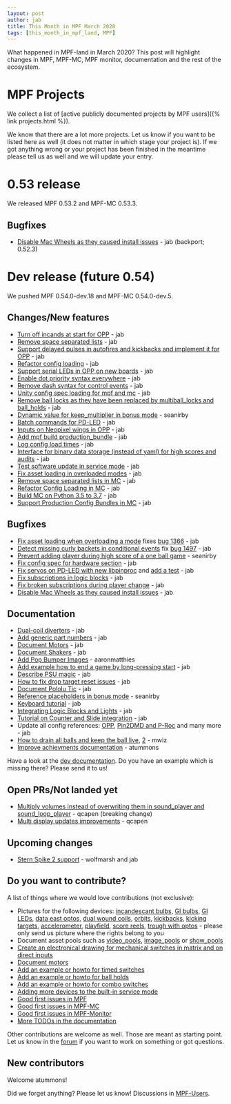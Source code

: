 ```yaml
---
layout: post
author: jab
title: This Month in MPF March 2020
tags: [this_month_in_mpf_land, MPF]
---
```

What happened in MPF-land in March 2020?
This post will highlight changes in MPF, MPF-MC, MPF monitor, documentation
and the rest of the ecosystem.

# MPF Projects

We collect a list of [active publicly documented projects by MPF users]({% link projects.html %}).

We know that there are a lot more projects.
Let us know if you want to be listed here as well (it does not matter in which
stage your project is).
If we got anything wrong or your project has been finished in the meantime
please tell us as well and we will update your entry.

# 0.53 release

We released MPF 0.53.2 and MPF-MC 0.53.3.

## Bugfixes

* [Disable Mac Wheels as they caused install issues](https://github.com/missionpinball/mpf-mc/commit/d7563436ea54cc5b491c7d098b518ee9d5f1ebd6) - jab (backport; 0.52.3)

# Dev release (future 0.54)

We pushed MPF 0.54.0-dev.18 and MPF-MC 0.54.0-dev.5.

## Changes/New features

* [Turn off incands at start for OPP](https://github.com/missionpinball/mpf/commit/e0e711d1a7c525474aa12e09a98a86bd043895cc) - jab
* [Remove space separated lists](https://github.com/missionpinball/mpf/pull/1505) - jab
* [Support delayed pulses in autofires and kickbacks and implement it for OPP](https://github.com/missionpinball/mpf/pull/1507) - jab
* [Refactor config loading](https://github.com/missionpinball/mpf/pull/1506) - jab
* [Support serial LEDs in OPP on new boards](https://github.com/missionpinball/mpf/pull/1508) - jab
* [Enable dot priority syntax everywhere](https://github.com/missionpinball/mpf/commit/9fda4065f8084781c47f65c61a47ba0d9fd8ddef) - jab
* [Remove dash syntax for control events](https://github.com/missionpinball/mpf/commit/27833c715a22f2a9f430b5d18db7161a1b2895f4) - jab
* [Unity config spec loading for mpf and mc](https://github.com/missionpinball/mpf/commit/c9802a7f65da2e7184c67eefad3f3a05b0f1cc5a) - jab
* [Remove ball locks as they have been replaced by multiball_locks and ball_holds](https://github.com/missionpinball/mpf/commit/ab45e683e9b434cde420b001236051587cec7fe3) - jab
* [Dynamic value for keep_multiplier in bonus mode](https://github.com/missionpinball/mpf/pull/1510) - seanirby
* [Batch commands for PD-LED](https://github.com/missionpinball/mpf/commit/9b08f849ad88e1f6d810a54235dc2da5696961a0) - jab
* [Inputs on Neopixel wings in OPP](https://github.com/missionpinball/mpf/commit/65615b2d36b0741d6f029e47ea28e89bdd208446) - jab
* [Add mpf build production_bundle](https://github.com/missionpinball/mpf/commit/2a91b5f436c9e3c745eb6127f056b40e5f3aad1e) - jab
* [Log config load times](https://github.com/missionpinball/mpf/commit/81e9750f4ea0c0b2c5fb42ee4cb59cdf7d97f84e) - jab
* [Interface for binary data storage (instead of yaml) for high scores and audits](https://github.com/missionpinball/mpf/commit/32221dcb6b108fb8f655950aa8c88a8f6fa26769) - jab
* [Test software update in service mode](https://github.com/missionpinball/mpf-mc/commit/cce63720ef5c09140b427cff156721f459deb260) - jab
* [Fix asset loading in overloaded modes](https://github.com/missionpinball/mpf-mc/commit/d0095cb6825a783cecbe91513ea0c7e22879ece8) - jab
* [Remove space separated lists in MC](https://github.com/missionpinball/mpf-mc/pull/396) - jab
* [Refactor Config Loading in MC](https://github.com/missionpinball/mpf-mc/pull/398) - jab
* [Build MC on Python 3.5 to 3.7](https://github.com/missionpinball/mpf-mc/commit/1843582c154bc5db0a7ada04a0c0508d8013b519) - jab
* [Support Production Config Bundles in MC](https://github.com/missionpinball/mpf-mc/commit/f55b7ee8a7247654858b5d90e0f33896730bae58) - jab

## Bugfixes

* [Fix asset loading when overloading a mode](https://github.com/missionpinball/mpf/commit/56fc2580a1356f1640cb8ea321bcb6c7224d19b1) fixes [bug 1366](https://github.com/missionpinball/mpf/issues/1366) - jab
* [Detect missing curly backets in conditional events](https://github.com/missionpinball/mpf/commit/82fc767ae10079dad062be75f30a91661254a3ee) fix [bug 1497](https://github.com/missionpinball/mpf/issues/1497) - jab
* [Prevent adding player during high score of a one ball game](https://github.com/missionpinball/mpf/pull/1509) - seanirby
* [Fix config spec for hardware section](https://github.com/missionpinball/mpf/commit/03349317fb331129bf8a12a0830938475ebd86f6) - jab
* [Fix servos on PD-LED with new libpinproc](https://github.com/missionpinball/mpf/commit/f417215b90236b3f0f3970e4d00a41e80a595b75) and [add a test](https://github.com/missionpinball/mpf/commit/1fe2ef21cb28731ba35cb16817be54fd962ab70d) - jab
* [Fix subscriptions in logic blocks](https://github.com/missionpinball/mpf/commit/794a8b875bd486dba8aa380377de9795fea4088e) - jab
* [Fix broken subscriptions during player change](https://github.com/missionpinball/mpf/commit/9b795c9db594f4ef7426e75023fcde110547fc76) - jab
* [Disable Mac Wheels as they caused install issues](https://github.com/missionpinball/mpf-mc/commit/921323f0ec0c149b1e670077e9a11607502f38f1) - jab
 
## Documentation

* [Dual-coil diverters](https://github.com/missionpinball/mpf-docs/commit/faba0261923d6aadf2fbaa5aca8d07c1556dd769) - jab
* [Add generic part numbers](https://github.com/missionpinball/mpf-docs/commit/c0a8eabd0df380c7e3cd0bd12883c64bf72e389e) - jab
* [Document Motors](https://github.com/missionpinball/mpf-docs/commit/eaf74ead18f712c403d4223bbf46ab8110713375) - jab
* [Document Shakers](https://github.com/missionpinball/mpf-docs/commit/3cbe8dc9192f2f042133a0123b779c3fa87d34c6) - jab
* [Add Pop Bumper Images](https://github.com/missionpinball/mpf-docs/commit/12cd1357114906631d696a5cf15688ad3a5e47bf) - aaronmatthies 
* [Add example how to end a game by long-pressing start](https://github.com/missionpinball/mpf-docs/commit/ce58da4473499bf9ec3134ef3cd67b72e7fd95c4) - jab
* [Describe PSU magic](https://github.com/missionpinball/mpf-docs/commit/5db12ab87ea6dc8191db137ae76cbfcd6e10898b) - jab
* [How to fix drop target reset issues](https://github.com/missionpinball/mpf-docs/commit/f8786db15c04701679d1dbe432c2a6868ac34770) - jab
* [Document Pololu Tic](https://github.com/missionpinball/mpf-docs/commit/277814e78bc4deddb73edf35bd2617e926c0849e) - jab
* [Reference placeholders in bonus mode](https://github.com/missionpinball/mpf-docs/pull/286) - seanirby
* [Keyboard tutorial](https://github.com/missionpinball/mpf-docs/commit/9ac2ef49331529d4846aeaa284bf957e3d3a65c0) - jab
* [Integrating Logic Blocks and Lights](https://github.com/missionpinball/mpf-docs/commit/ab322dd528e459ac4d9ca94920c1e0e7cab2e8e1) - jab
* [Tutorial on Counter and Slide integration](https://github.com/missionpinball/mpf-docs/commit/5ac152d2d1c82e9306808890b018f6434b8f7604) - jab
* Update all config references: [OPP](https://github.com/missionpinball/mpf-docs/commit/01bbf59eaffbb8ca69b01b18b1b75e2d79e30cbc), [Pin2DMD and P-Roc](https://github.com/missionpinball/mpf-docs/commit/707c36c24623f64a60bce2b73d15c854577c066a) and many more - jab 
* [How to drain all balls and keep the ball live](https://github.com/missionpinball/mpf-docs/pull/288/files), [2](https://github.com/missionpinball/mpf-docs/pull/287) -  mwiz
* [Improve achievments documentation](https://github.com/missionpinball/mpf-docs/pull/289) - atummons


Have a look at the [dev documentation](http://docs.missionpinball.org/en/dev/).
Do you have an example which is missing there? Please send it to us!

## Open PRs/Not landed yet

* [Multiply volumes instead of overwriting them in sound_player and sound_loop_player](https://github.com/missionpinball/mpf-mc/pull/333) - qcapen (breaking change)
* [Multi display updates improvements](https://github.com/missionpinball/mpf-mc/pull/323) - qcapen

## Upcoming changes

* [Stern Spike 2 support](https://github.com/missionpinball/mpf/issues/1246) - wolfmarsh and jab

## Do you want to contribute?

A list of things where we would love contributions (not exclusive):

* Pictures for the following devices:
  [incandescant bulbs](http://docs.missionpinball.org/en/dev/mechs/lights/matrix_lights.html),
  [GI bulbs](http://docs.missionpinball.org/en/dev/mechs/lights/gis.html),
  [GI LEDs](http://docs.missionpinball.org/en/dev/mechs/lights/gis.html),
  [data east optos](http://docs.missionpinball.org/en/dev/mechs/switches/optos.html),
  [dual wound coils](http://docs.missionpinball.org/en/dev/mechs/coils/dual_wound_coils.html),
  [orbits](http://docs.missionpinball.org/en/dev/mechs/loops/index.html),
  [kickbacks](http://docs.missionpinball.org/en/dev/mechs/kickbacks/index.html),
  [kicking targets](http://docs.missionpinball.org/en/dev/mechs/targets/kicking_targets/index.html),
  [accelerometer](http://docs.missionpinball.org/en/dev/mechs/accelerometers/index.html),
  [playfield](http://docs.missionpinball.org/en/dev/mechs/playfields/index.html),
  [score reels](http://docs.missionpinball.org/en/dev/mechs/score_reels/index.html),
  [trough with optos](http://docs.missionpinball.org/en/dev/mechs/troughs/index.html) - please only send us picture where the rights belong to you
* Document asset pools such as [video_pools](http://docs.missionpinball.org/en/dev/config/video_pools.html), [image_pools](http://docs.missionpinball.org/en/dev/config/image_pools.html) or [show_pools](http://docs.missionpinball.org/en/dev/config/show_pools.html)
* [Create an electronical drawing for mechanical switches in matrix and on direct inputs](http://docs.missionpinball.org/en/dev/mechs/switches/mechanical_switches.html)
* [Document motors](http://docs.missionpinball.org/en/dev/mechs/motors/index.html)
* [Add an example or howto for timed switches](http://docs.missionpinball.org/en/dev/game_logic/timed_switches/index.html)
* [Add an example or howto for ball holds](http://docs.missionpinball.org/en/dev/game_logic/ball_holds/index.html)
* [Add an example or howto for combo switches](http://docs.missionpinball.org/en/dev/game_logic/combo_switches/index.html)
* [Adding more devices to the built-in service mode](https://github.com/missionpinball/mpf/issues/693)
* [Good first issues in MPF](https://github.com/missionpinball/mpf/issues?q=is%3Aissue+is%3Aopen+label%3A%22good+first+issue%22)
* [Good first issues in MPF-MC](https://github.com/missionpinball/mpf-mc/issues?q=is%3Aissue+is%3Aopen+label%3A%22help+wanted%22)
* [Good first issues in MPF-Monitor](https://github.com/missionpinball/mpf-monitor/issues?q=is%3Aissue+is%3Aopen+label%3A%22help+wanted%22)
* [More TODOs in the documentation](http://docs.missionpinball.org/en/dev/search.html?q="Help+us+to+write+it"&check_keywords=yes&area=default)

Other contributions are welcome as well.
Those are meant as starting point.
Let us know in the [forum](https://groups.google.com/forum/#!forum/mpf-users)
if you want to work on something or got questions.

## New contributors

Welcome atummons!

Did we forget anything? Please let us know!
Discussions in [MPF-Users](https://groups.google.com/forum/#!forum/mpf-users).

